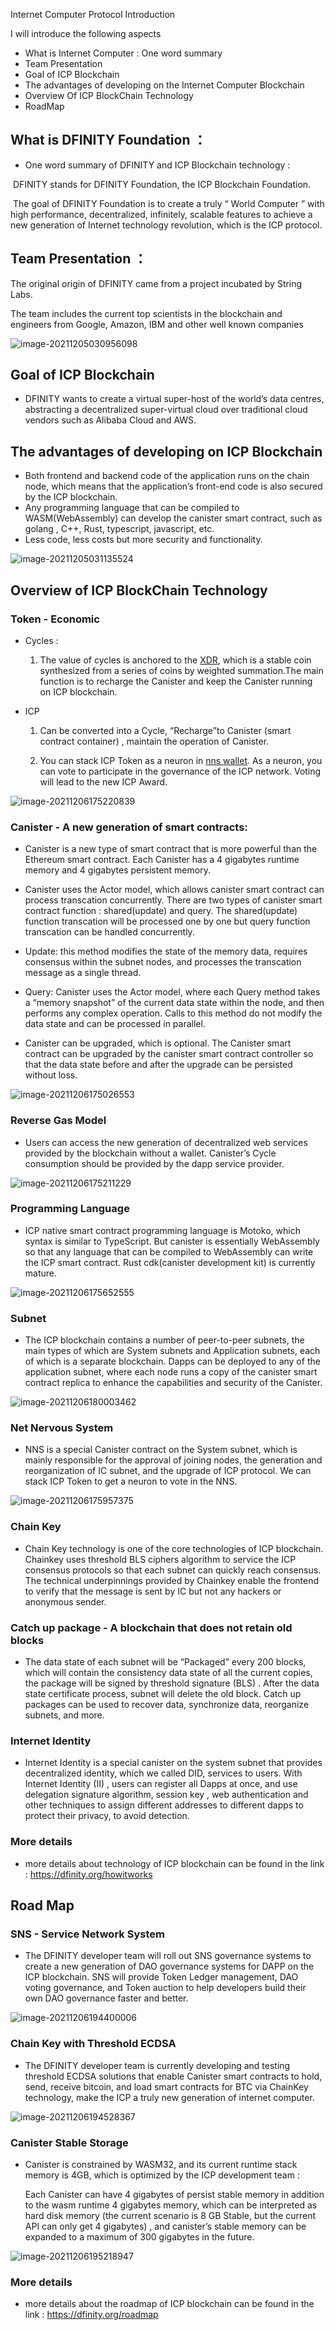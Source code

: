 Internet Computer Protocol Introduction

I will introduce the following aspects

* What is Internet Computer :  One word summary
* Team Presentation
* Goal of ICP Blockchain
* The advantages of developing on the Internet Computer Blockchain
* Overview Of ICP BlockChain Technology
* RoadMap



## What is DFINITY  Foundation ：

* One word summary of DFINITY and ICP Blockchain technology :

​		DFINITY stands for DFINITY Foundation, the ICP Blockchain Foundation.

​		The goal of DFINITY Foundation is to create a truly “ World Computer ” with high performance, decentralized, infinitely, scalable features to achieve a new generation of Internet technology revolution, which is the ICP protocol.



## Team Presentation ： 

The original origin of DFINITY came from a project incubated by String Labs.

The team includes the current top scientists in the blockchain and engineers from Google, Amazon, IBM and other well known companies

![image-20211205030956098](introduction.assets/image-20211205030956098.png)



## Goal of ICP Blockchain

* DFINITY wants to create a virtual super-host of the world’s data centres, abstracting a decentralized super-virtual cloud over traditional cloud vendors such as Alibaba Cloud and AWS.



## The advantages of developing on ICP Blockchain

* Both frontend and backend code of the application runs on the chain node, which means that the application’s front-end code is also secured by the ICP blockchain.
* Any programming language that can be compiled to WASM(WebAssembly) can develop the canister smart contract, such as golang , C++, Rust, typescript, javascript, etc.
* Less code, less costs but more security and functionality.

![image-20211205031135524](introduction.assets/image-20211205031135524.png)



## Overview of ICP BlockChain Technology

### Token - Economic 

* Cycles : 
  1. The value of cycles is anchored to the [XDR](https://www.imf.org/external/np/fin/data/rms_sdrv.aspx), which is a stable coin synthesized from a series of coins by weighted summation.The main function is to recharge the Canister and keep the Canister running on ICP blockchain.

* ICP

  1. Can be converted into a Cycle, “Recharge”to Canister (smart contract container) , maintain the operation of Canister.

  2. You can stack ICP Token as a neuron in [nns wallet](nns.ic0.app). As a neuron, you can vote to participate in the governance of the ICP network. Voting will lead to the new ICP Award.

![image-20211206175220839](introduction.assets/image-20211206175220839.png)



### Canister  - A new generation of smart contracts:

* Canister is a new type of smart contract that is more powerful than the Ethereum smart contract. Each Canister has a 4 gigabytes runtime memory and 4 gigabytes  persistent memory.

* Canister uses the Actor model, which allows canister smart contract can process transcation concurrently. There are two types of canister smart contract function : shared(update) and query. The shared(update) function transcation will be processed one by one but query function transcation can be handled concurrently.

* Update: this method modifies the state of the memory data, requires consensus within the subnet nodes, and processes the transcation message as a single thread.

* Query: Canister uses the Actor model, where each Query method takes a “memory snapshot” of the current data state within the node, and then performs any complex operation. Calls to this method do not modify the data state and can be processed in parallel.

* Canister can be upgraded, which is optional. The Canister smart contract can be upgraded by the canister smart contract controller so that the data state before and after the upgrade can be persisted without loss.

![image-20211206175026553](introduction.assets/image-20211206175026553.png)



### Reverse Gas Model

* Users can access the new generation of  decentralized web services provided by the blockchain without a wallet. Canister’s Cycle consumption should be provided by the dapp service provider.

![image-20211206175211229](introduction.assets/image-20211206175211229.png)



### Programming Language

* ICP native smart contract programming language is Motoko, which syntax is similar to TypeScript. But canister is essentially WebAssembly so that any language that can be compiled to WebAssembly can write the ICP smart contract. Rust cdk(canister development kit) is currently mature.

![image-20211206175652555](introduction.assets/image-20211206175652555.png)



### Subnet

* The ICP blockchain contains a number of peer-to-peer subnets, the main types of which are System subnets and Application subnets, each of which is a separate blockchain. Dapps can be deployed to any of the application subnet, where each node runs a copy of the canister smart contract replica to enhance the capabilities and security of the Canister.

![image-20211206180003462](introduction.assets/image-20211206180003462.png)



### Net Nervous System

* NNS is a special Canister contract on the System subnet, which is mainly responsible for the approval of joining nodes, the generation and reorganization of IC subnet, and the upgrade of ICP protocol. We can stack ICP Token to get a neuron to vote in the NNS.

![image-20211206175957375](introduction.assets/image-20211206175957375.png)



### Chain Key

* Chain Key technology is one of the core technologies of ICP blockchain. Chainkey uses threshold BLS ciphers algorithm to service the ICP consensus protocols so that each subnet can quickly reach consensus. The technical underpinnings provided by Chainkey enable the frontend to verify that the message is sent by IC but not any hackers or anonymous sender.



### Catch up package - A blockchain that does not retain old blocks

* The data state of each subnet will be “Packaged” every 200 blocks, which will contain the consistency data state of all the current copies, the package will be signed by threshold signature (BLS) . After the data state certificate process, subnet  will delete the old block. Catch up packages can be used to recover data, synchronize data, reorganize subnets, and more.



### Internet Identity

* Internet Identity is a special canister on the system subnet that provides decentralized identity, which we called DID, services to users. With Internet Identity (II) , users can register all Dapps at once, and use delegation signature algorithm, session key , web authentication and other techniques to assign different addresses to different dapps to protect their privacy, to avoid detection.

### More details

* more details about technology of ICP blockchain can be found in the link : https://dfinity.org/howitworks



## Road Map

### SNS - Service Network System

* The DFINITY developer team will roll out SNS governance systems to create a new generation of DAO governance systems for DAPP on the ICP blockchain. SNS will provide Token Ledger management, DAO voting governance, and Token auction to help developers build their own DAO governance faster and better.

![image-20211206194400006](introduction.assets/image-20211206194400006.png)



### Chain Key with Threshold ECDSA

* The DFINITY developer team is currently developing and testing threshold ECDSA solutions that enable Canister smart contracts to hold, send, receive bitcoin, and load smart contracts for BTC via ChainKey technology, make the ICP a truly new generation of internet computer.

![image-20211206194528367](introduction.assets/image-20211206194528367.png)



### Canister Stable Storage

* Canister is constrained by WASM32, and its current runtime stack memory is 4GB, which is optimized by the ICP development team :

  Each Canister can have 4 gigabytes of persist stable memory in addition to the wasm runtime 4 gigabytes memory, which can be interpreted as hard disk memory (the current scenario is 8 GB Stable, but the current API can only get 4 gigabytes) , and canister’s stable memory can be expanded to a maximum of 300 gigabytes in the future.

![image-20211206195218947](introduction.assets/image-20211206195218947.png)



### More details

* more details about the roadmap of ICP blockchain can be found in the link : https://dfinity.org/roadmap

